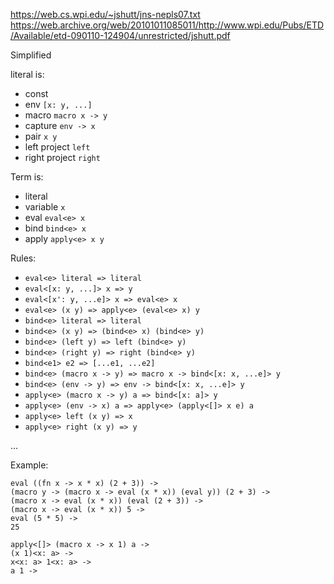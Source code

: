 
https://web.cs.wpi.edu/~jshutt/jns-nepls07.txt
https://web.archive.org/web/20101011085011/http://www.wpi.edu/Pubs/ETD/Available/etd-090110-124904/unrestricted/jshutt.pdf

Simplified

literal is:
* const
* env `[x: y, ...]`
* macro `macro x -> y`
* capture `env -> x`
* pair `x y`
* left project `left`
* right project `right`

Term is:
* literal
* variable `x`
* eval `eval<e> x`
* bind `bind<e> x`
* apply `apply<e> x y`

Rules:
* `eval<e> literal => literal`
* `eval<[x: y, ...]> x => y`
* `eval<[x': y, ...e]> x => eval<e> x`
* `eval<e> (x y) => apply<e> (eval<e> x) y`
* `bind<e> literal => literal`
* `bind<e> (x y) => (bind<e> x) (bind<e> y)`
* `bind<e> (left y) => left (bind<e> y)`
* `bind<e> (right y) => right (bind<e> y)`
* `bind<e1> e2 => [...e1, ...e2]`
* `bind<e> (macro x -> y) => macro x -> bind<[x: x, ...e]> y`
* `bind<e> (env -> y) => env -> bind<[x: x, ...e]> y`
* `apply<e> (macro x -> y) a => bind<[x: a]> y`
* `apply<e> (env -> x) a => apply<e> (apply<[]> x e) a`
* `apply<e> left (x y) => x`
* `apply<e> right (x y) => y`

...

Example:
```
eval ((fn x -> x * x) (2 + 3)) ->
(macro y -> (macro x -> eval (x * x)) (eval y)) (2 + 3) ->
(macro x -> eval (x * x)) (eval (2 + 3)) ->
(macro x -> eval (x * x)) 5 ->
eval (5 * 5) ->
25
```

```
apply<[]> (macro x -> x 1) a ->
(x 1)<x: a> ->
x<x: a> 1<x: a> ->
a 1 ->
```
